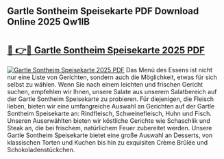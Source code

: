 ## Gartle Sontheim Speisekarte PDF Download Online 2025 Qw1lB

# <h2><a href="http://gccb1b.nevu.top/?p=Gartle+Sontheim+Speisekarte">🔗 👉🔴 Gartle Sontheim Speisekarte 2025 PDF</a></h2>

[![Gartle Sontheim Speisekarte 2025 PDF](https://i.imgur.com/dBaPXMq.png)](http://gccb1b.nevu.top/?p=Gartle+Sontheim+Speisekarte)
Das Menü des Essens ist nicht nur eine Liste von Gerichten, sondern auch die Möglichkeit, etwas für sich selbst zu wählen. Wenn Sie nach einem leichten und frischen Gericht suchen, empfehlen wir Ihnen, unsere Salate aus unserem Salatbereich auf der Gartle Sontheim Speisekarte zu probieren. Für diejenigen, die Fleisch lieben, bieten wir eine umfangreiche Auswahl an Gerichten auf der Gartle Sontheim Speisekarte an: Rindfleisch, Schweinefleisch, Huhn und Fisch. Unseren Auserwählten bieten wir köstliche Gerichte wie Schaschlik und Steak an, die bei frischem, natürlichem Feuer zubereitet werden. Unsere Gartle Sontheim Speisekarte bietet eine große Auswahl an Desserts, von klassischen Torten und Kuchen bis hin zu exquisiten Crème Brûlée und Schokoladenstückchen.
